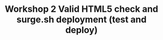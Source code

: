 ---
menu:
  sidebar:
    identifier: taller2_jenkis
    name: Workshop 2 Valid HTML5 check and surge.sh deployment (test and deploy)
    parent: ci_cd
    weight: 0
title: Workshop 2 Valid HTML5 check and surge.sh deployment (test and deploy)
---
